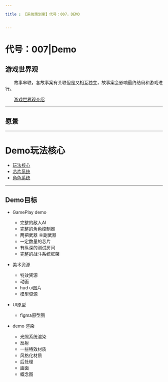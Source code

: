 ```yaml
---

title : 【系统策划案】代号：007，DEMO


---
```


# 代号：007|Demo


## 游戏世界观

&emsp;&emsp;故事串联，各故事案有关联但是又相互独立，故事案会影响最终结局和游戏进行。

&emsp;&emsp;[游戏世界观介绍](故事板.md)


---

## 愿景

---

# Demo玩法核心

- [玩法核心](核心玩法.md)
- [芯片系统](芯片模块.md)
- [角色系统](角色控制.md)

---

## Demo目标

- GamePlay demo
    - 完整的敌人AI
    - 完整的角色控制器
    - 两把武器 主副武器
    - 一定数量的芯片
    - 有纵深的测试房间
    - 完整的战斗系统框架

- 美术资源
    - 特效资源
    - 动画
    - hud ui图片
    - 模型资源

- UI原型
    - figma原型图

- demo 渲染
    - 光照系统渲染
    - 反射
    - 一些特效材质
    - 风格化材质
    - 后处理
    - 画面
    - 概念图
